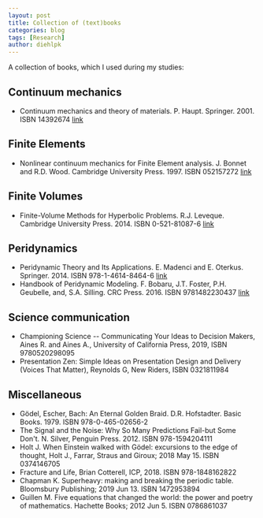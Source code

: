 ```yaml
---
layout: post
title: Collection of (text)books
categories: blog
tags: [Research]
author: diehlpk
---
```

A collection of books, which I used during my studies:

## Continuum mechanics
* Continuum mechanics and theory of materials. P. Haupt. Springer. 2001. ISBN 14392674 [link](http://www.springer.com/de/book/9783540431114)

## Finite Elements
* Nonlinear continuum mechanics for Finite Element analysis. J. Bonnet and R.D. Wood. Cambridge University Press. 1997. ISBN 052157272 [link](https://www.cambridge.org/core/books/nonlinear-continuum-mechanics-for-finite-element-analysis/67AD6DBAAB77E755C09E7FB82565DA0B)


## Finite Volumes
* Finite-Volume Methods for Hyperbolic Problems. R.J. Leveque. Cambridge University Press. 2014. ISBN 0-521-81087-6 [link](https://www.cambridge.org/core/books/finite-volume-methods-for-hyperbolic-problems/97D5D1ACB1926DA1D4D52EAD6909E2B9)

## Peridynamics
* Peridynamic Theory and Its Applications. E. Madenci and E. Oterkus. Springer. 2014. ISBN 978-1-4614-8464-6 [link](http://www.springer.com/gp/book/9781461484646)
* Handbook of Peridynamic Modeling. F. Bobaru, J.T. Foster, P.H. Geubelle, and, S.A. Silling. CRC Press. 2016. ISBN 9781482230437 [link](https://www.crcpress.com/Handbook-of-Peridynamic-Modeling/Bobaru-Foster-Geubelle-Silling/p/book/9781482230437)

## Science communication 

* Championing Science -- Communicating Your Ideas to Decision Makers, Aines R. and Aines A., University of California Press, 2019, ISBN 9780520298095
* Presentation Zen: Simple Ideas on Presentation Design and Delivery (Voices That Matter), Reynolds G, New Riders, ISBN 0321811984

## Miscellaneous
* Gödel, Escher, Bach: An Eternal Golden Braid. D.R. Hofstadter. Basic Books. 1979. ISBN 978-0-465-02656-2
* The Signal and the Noise: Why So Many Predictions Fail-but Some Don't. N. Silver, Penguin Press. 2012. ISBN 978-1594204111
* Holt J. When Einstein walked with Gödel: excursions to the edge of thought, Holt J., Farrar, Straus and Giroux; 2018 May 15. ISBN 0374146705
* Fracture and Life, Brian Cotterell, ICP, 2018. ISBN 978-1848162822
* Chapman K. Superheavy: making and breaking the periodic table. Bloomsbury Publishing; 2019 Jun 13. ISBN 1472953894
* Guillen M. Five equations that changed the world: the power and poetry of mathematics. Hachette Books; 2012 Jun 5. ISBN 0786861037
